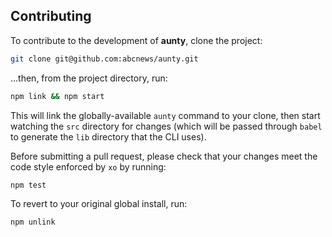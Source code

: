 ## Contributing

To contribute to the development of **aunty**, clone the project:

```bash
git clone git@github.com:abcnews/aunty.git
```

...then, from the project directory, run:

```bash
npm link && npm start
```

This will link the globally-available `aunty` command to your clone, then start watching the `src` directory for changes (which will be passed through `babel` to generate the `lib` directory that the CLI uses).

Before submitting a pull request, please check that your changes meet the code style enforced by `xo` by running:

```bash
npm test
```

To revert to your original global install, run:

```bash
npm unlink
```
